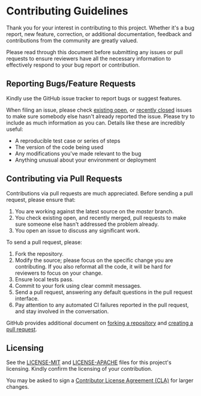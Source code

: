# Contributing Guidelines

Thank you for your interest in contributing to this project. Whether it's a bug report, new feature, correction, or additional documentation, feedback and contributions from the community are greatly valued.

Please read through this document before submitting any issues or pull requests to ensure reviewers have all the necessary information to effectively respond to your bug report or contribution.

## Reporting Bugs/Feature Requests

Kindly use the GitHub issue tracker to report bugs or suggest features.

When filing an issue, please check [existing open](https://github.com/kobby-pentangeli/imagico/issues), or [recently closed](https://github.com/kobby-pentangeli/imagico/issues?utf8=%E2%9C%93&q=is%3Aissue%20is%3Aclosed%20) issues to make sure somebody else hasn't already reported the issue. Please try to include as much information as you can. Details like these are incredibly useful:

* A reproducible test case or series of steps
* The version of the code being used
* Any modifications you've made relevant to the bug
* Anything unusual about your environment or deployment

## Contributing via Pull Requests

Contributions via pull requests are much appreciated. Before sending a pull request, please ensure that:

1. You are working against the latest source on the *master* branch.
2. You check existing open, and recently merged, pull requests to make sure someone else hasn't addressed the problem already.
3. You open an issue to discuss any significant work.

To send a pull request, please:

1. Fork the repository.
2. Modify the source; please focus on the specific change you are contributing. If you also reformat all the code, it will be hard for reviewers to focus on your change.
3. Ensure local tests pass.
4. Commit to your fork using clear commit messages.
5. Send a pull request, answering any default questions in the pull request interface.
6. Pay attention to any automated CI failures reported in the pull request, and stay involved in the conversation.

GitHub provides additional document on [forking a repository](https://help.github.com/articles/fork-a-repo/) and
[creating a pull request](https://help.github.com/articles/creating-a-pull-request/).

## Licensing

See the [LICENSE-MIT](https://github.com/kobby-pentangeli/imagico/blob/master/LICENSE-MIT) and [LICENSE-APACHE](https://github.com/kobby-pentangeli/imagico/blob/master/LICENSE-APACHE) files for this project's licensing. Kindly confirm the licensing of your contribution.

You may be asked to sign a [Contributor License Agreement (CLA)](http://en.wikipedia.org/wiki/Contributor_License_Agreement) for larger changes.
